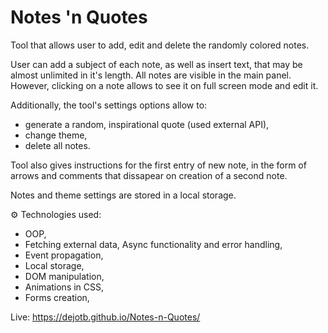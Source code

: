 # Notes 'n Quotes

Tool that allows user to add, edit and delete the randomly colored notes.

User can add a subject of each note, as well as insert text, that may be almost unlimited in it's length.
All notes are visible in the main panel. However, clicking on a note allows to see it on full screen mode and edit it.

Additionally, the tool's settings options allow to:

- generate a random, inspirational quote (used external API),
- change theme,
- delete all notes.

Tool also gives instructions for the first entry of new note, in the form of arrows and comments that dissapear on creation of a second note.

Notes and theme settings are stored in a local storage.

⚙️ Technologies used:

- OOP,
- Fetching external data,
  Async functionality and error handling,
- Event propagation,
- Local storage,
- DOM manipulation,
- Animations in CSS,
- Forms creation,

Live: https://dejotb.github.io/Notes-n-Quotes/

